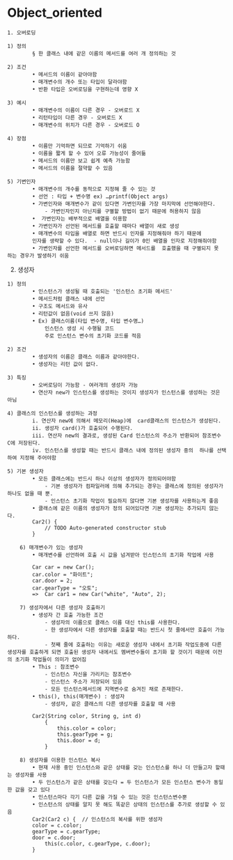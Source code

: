 # Object_oriented

	1. 오버로딩

    1) 정의
			§ 한 클래스 내에 같은 이름의 메서드를 여러 개 정의하는 것

    2) 조건
			• 메서드의 이름이 같아야함
			• 매개변수의 개수 또는 타입이 달라야함
			• 반환 타입은 오버로딩을 구현하는데 영향 X

    3) 예시
			• 매개변수의 이름이 다른 경우 - 오버로드 X
			• 리턴타입이 다른 경우 - 오버로드 X
			• 매개변수의 위치가 다른 경우 - 오버로드 O

    4) 장점
			• 이름만 기억하면 되므로 기억하기 쉬움
			• 이름을 짧게 할 수 있어 오류 가능성이 줄어듦
			• 메서드의 이름만 보고 쉽게 예측 가능함
			• 메서드의 이름을 절약할 수 있음

    5) 기변인자
			• 매개변수의 개수를 동적으로 지정해 줄 수 있는 것
			• 선언 : 타입 + 변수명 ex) …printf(Object args)
			• 가변인자와 매개변수가 같이 있다면 가변인자를 가장 마지막에 선언해야한다.
				- 가변인자인지 아닌지를 구별할 방법이 없기 때문에 허용하지 않음
			•  가변인자는 배부적으로 배열을 이용함
			• 가변인자가 선언된 메서드를 호출할 때마다 배열이 새로 생성
			• 매개변수의 타입을 배열로 하면 반드시 인자를 지정해줘야 하기 때문에
			인자를 생략할 수 있다.  - null이나 길이가 0인 배열을 인자로 지정해줘야함
			• 가변인자를 선언한 메서드를 오버로딩하면 메서드를  호출했을 때 구별되지 못 하는 경우가 발생하기 쉬움

  2. 생성자

    1) 정의
			• 인스턴스가 생성될 때 호출되는 '인스턴스 초기화 메서드'
			• 메서드처럼 클래스 내에 선언
			• 구조도 메서드와 유사
			• 리턴값이 없음(void 쓰지 않음)
			• Ex) 클래스이름(타입 변수명, 타입 변수명…)
				인스턴스 생성 시 수행될 코드
				주로 인스턴스 변수의 초기화 코드를 적음

    2) 조건
			• 생성자의 이름은 클래스 이름과 같아야한다.
			• 생성자는 리턴 값이 없다.

  	3) 특징
			• 오버로딩이 가능함 - 여러개의 생성자 가능
			• 연산자 new가 인스턴스를 생성하는 것이지 생성자가 인스턴스를 생성하는 것은 아님

    4) 클래스의 인스턴스를 생성하는 과정
			i. 연산자 new에 의해서 메모리(Heap)에  card클래스의 인스턴스가 생성된다.
			ii. 생성자 card()가 호출되어 수행된다.
			iii. 연산자 new의 결과로, 생성된 Card 인스턴스의 주소가 반환되어 참조변수 C에 저장된다.
			iv. 인스턴스를 생성할 때는 반드시 클래스 내에 정의된 생성자 중의  하나를 선택하여 지정해 주어야함

    5) 기본 생성자
			• 모든 클래스에는 반드시 하나 이상의 생성자가 정의되어야함
				- 기본 생성자가 컴파일러에 의해 추가되는 경우는 클래스에 정의된 생성자가 하나도 없을 때 뿐.
				- 인스턴스 초기화 작업이 필요하지 않다면 기본 생성자를 사용하는게 좋음
			• 클래스에 같은 이름의 생성자가 정의 되어있다면 기본 생성자는 추가되지 않는다.
			Car2() {
				// TODO Auto-generated constructor stub
			}

		6) 매개변수가 있는 생성자
			• 매개변수를 선언하여 호출 시 값을 넘겨받아 인스턴스의 초기화 작업에 사용

			Car car = new Car();
			car.color = "화이트";
			car.door = 2;
			car.gearType = "오토";
			=>  Car car1 = new Car("white", "Auto", 2);

		7) 생성자에서 다른 생성자 호출하기
			• 생성자 간 호출 가능한 조건
				- 생성자의 이름으로 클래스 이름 대신 this를 사용한다.
				- 한 생성자에서 다른 생성자를 호출할 때는 반드시 첫 줄에서만 호출이 가능하다.  
				- 첫째 줄에 호출하는 이유는 새로운 생성자 내에서 초기화 작업도중에 다른 생성자를 호출하게 되면 호출된 생성자 내에서도 멤버변수들이 초기화 할 것이기 때문에 이전의 초기화 작업들이 의미가 없어짐
			• This : 참조변수
				- 인스턴스 자신을 가리키는 참조변수
				- 인스턴스 주소가 저장되어 있음
				- 모든 인스턴스메서드에 지역변수로 숨겨진 채로 존재한다.
			• this(), this(매개변수) : 생성자
				- 생성자, 같은 클래스의 다른 생성자를 호출할 때 사용

			Car2(String color, String g, int d)
				{
					this.color = color;
					this.gearType = g;
					this.door = d;
				}

		8) 생성자를 이용한 인스턴스 복사
			• 현재 사용 중인 인스턴스와 같은 상태를 갖는 인스턴스를 하나 더 만들고자 할때는 생성자를 사용
			• 두 인스턴스가 같은 상태를 갖는다 = 두 인스턴스가 모든 인스턴스 변수가 동일한 값을 갖고 있다
			• 인스턴스마다 각기 다른 값을 가질 수 있는 것은 인스턴스변수뿐
			• 인스턴스의 상태를 알지 못 해도 똑같은 상태의 인스턴스를 추가로 생성할 수 있음
			Car2(Car2 c) {	// 인스턴스의 복사를 위한 생성자
			color = c.color;  
			gearType = c.gearType;  
			door = c.door;  
			    this(c.color, c.gearType, c.door);
			}
